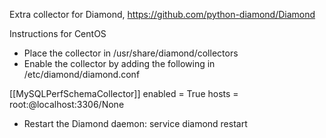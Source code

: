 Extra collector for Diamond, https://github.com/python-diamond/Diamond

Instructions for CentOS

- Place the collector in /usr/share/diamond/collectors
- Enable the collector by adding the following in /etc/diamond/diamond.conf

[[MySQLPerfSchemaCollector]]
enabled = True
hosts = root:@localhost:3306/None

- Restart the Diamond daemon:
service diamond restart